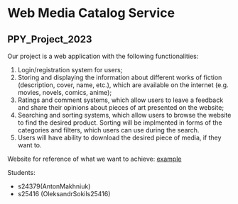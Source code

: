 # Web Media Catalog Service
## PPY_Project_2023
Our project is a web application with the following functionalities:

1. Login/registration system for users;
2. Storing and displaying the information about different works of fiction (description, cover, name, etc.), which are available on the internet (e.g. movies, novels, comics, anime);
3. Ratings and comment systems, which allow users to leave a feedback and share their opinions about pieces of art presented on the website;
4. Searching and sorting systems, which allow users to browse the website to find the desired product. Sorting will be implmented in forms of the categories and filters, which users can use during the search.
5. Users will have ability to download the desired piece of media, if they want to.

Website for reference of what we want to achieve: [example](https://shikimori.one/)

Students:
- s24379(AntonMakhniuk)
- s25416 (OleksandrSokils25416)
